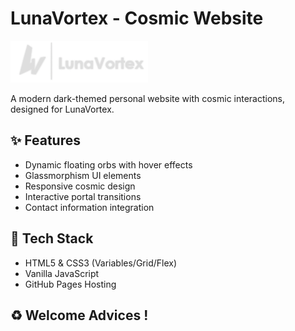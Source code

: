 # LunaVortex - Cosmic Website

![Preview](assets/LH01.png)

A modern dark-themed personal website with cosmic interactions, designed for LunaVortex.

## ✨ Features
- Dynamic floating orbs with hover effects
- Glassmorphism UI elements
- Responsive cosmic design
- Interactive portal transitions
- Contact information integration

## 🚀 Tech Stack
- HTML5 & CSS3 (Variables/Grid/Flex)
- Vanilla JavaScript
- GitHub Pages Hosting

## ♻ Welcome Advices !
